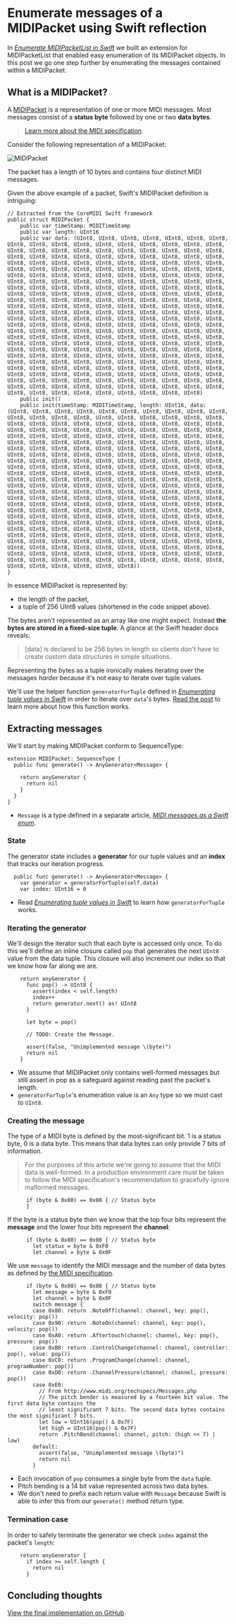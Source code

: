 # Enumerate messages of a MIDIPacket using Swift reflection

In *[Enumerate MIDIPacketList in Swift](http://design.featherless.software/enumerate-midipacketlist-in-swift-part-2/)* we built an extension for MIDIPacketList that enabled easy enumeration of its MIDIPacket objects. In this post we go one step further by enumerating the messages contained within a MIDIPacket.

## What is a MIDIPacket?

A [MIDIPacket] is a representation of one or more MIDI messages. Most messages consist of a **status byte** followed by one or two **data bytes**.

> [Learn more about the MIDI specification](http://www.midi.org/techspecs/midimessages.php).

Consider the following representation of a MIDIPacket:

![MIDIPacket](/content/images/2015/10/midipacket--1-.svg)

The packet has a length of 10 bytes and contains four distinct MIDI messages.

Given the above example of a packet, Swift's MIDIPacket definition is intriguing:

```language-swift
// Extracted from the CoreMIDI Swift framework
public struct MIDIPacket {
    public var timeStamp: MIDITimeStamp
    public var length: UInt16
    public var data: (UInt8, UInt8, UInt8, UInt8, UInt8, UInt8, UInt8, UInt8, UInt8, UInt8, UInt8, UInt8, UInt8, UInt8, UInt8, UInt8, UInt8, UInt8, UInt8, UInt8, UInt8, UInt8, UInt8, UInt8, UInt8, UInt8, UInt8, UInt8, UInt8, UInt8, UInt8, UInt8, UInt8, UInt8, UInt8, UInt8, UInt8, UInt8, UInt8, UInt8, UInt8, UInt8, UInt8, UInt8, UInt8, UInt8, UInt8, UInt8, UInt8, UInt8, UInt8, UInt8, UInt8, UInt8, UInt8, UInt8, UInt8, UInt8, UInt8, UInt8, UInt8, UInt8, UInt8, UInt8, UInt8, UInt8, UInt8, UInt8, UInt8, UInt8, UInt8, UInt8, UInt8, UInt8, UInt8, UInt8, UInt8, UInt8, UInt8, UInt8, UInt8, UInt8, UInt8, UInt8, UInt8, UInt8, UInt8, UInt8, UInt8, UInt8, UInt8, UInt8, UInt8, UInt8, UInt8, UInt8, UInt8, UInt8, UInt8, UInt8, UInt8, UInt8, UInt8, UInt8, UInt8, UInt8, UInt8, UInt8, UInt8, UInt8, UInt8, UInt8, UInt8, UInt8, UInt8, UInt8, UInt8, UInt8, UInt8, UInt8, UInt8, UInt8, UInt8, UInt8, UInt8, UInt8, UInt8, UInt8, UInt8, UInt8, UInt8, UInt8, UInt8, UInt8, UInt8, UInt8, UInt8, UInt8, UInt8, UInt8, UInt8, UInt8, UInt8, UInt8, UInt8, UInt8, UInt8, UInt8, UInt8, UInt8, UInt8, UInt8, UInt8, UInt8, UInt8, UInt8, UInt8, UInt8, UInt8, UInt8, UInt8, UInt8, UInt8, UInt8, UInt8, UInt8, UInt8, UInt8, UInt8, UInt8, UInt8, UInt8, UInt8, UInt8, UInt8, UInt8, UInt8, UInt8, UInt8, UInt8, UInt8, UInt8, UInt8, UInt8, UInt8, UInt8, UInt8, UInt8, UInt8, UInt8, UInt8, UInt8, UInt8, UInt8, UInt8, UInt8, UInt8, UInt8, UInt8, UInt8, UInt8, UInt8, UInt8, UInt8, UInt8, UInt8, UInt8, UInt8, UInt8, UInt8, UInt8, UInt8, UInt8, UInt8, UInt8, UInt8, UInt8, UInt8, UInt8, UInt8, UInt8, UInt8, UInt8, UInt8, UInt8, UInt8, UInt8, UInt8, UInt8, UInt8, UInt8, UInt8, UInt8, UInt8, UInt8, UInt8, UInt8, UInt8, UInt8, UInt8, UInt8, UInt8, UInt8, UInt8, UInt8, UInt8, UInt8, UInt8, UInt8, UInt8, UInt8, UInt8, UInt8, UInt8, UInt8, UInt8)
    public init()
    public init(timeStamp: MIDITimeStamp, length: UInt16, data: (UInt8, UInt8, UInt8, UInt8, UInt8, UInt8, UInt8, UInt8, UInt8, UInt8, UInt8, UInt8, UInt8, UInt8, UInt8, UInt8, UInt8, UInt8, UInt8, UInt8, UInt8, UInt8, UInt8, UInt8, UInt8, UInt8, UInt8, UInt8, UInt8, UInt8, UInt8, UInt8, UInt8, UInt8, UInt8, UInt8, UInt8, UInt8, UInt8, UInt8, UInt8, UInt8, UInt8, UInt8, UInt8, UInt8, UInt8, UInt8, UInt8, UInt8, UInt8, UInt8, UInt8, UInt8, UInt8, UInt8, UInt8, UInt8, UInt8, UInt8, UInt8, UInt8, UInt8, UInt8, UInt8, UInt8, UInt8, UInt8, UInt8, UInt8, UInt8, UInt8, UInt8, UInt8, UInt8, UInt8, UInt8, UInt8, UInt8, UInt8, UInt8, UInt8, UInt8, UInt8, UInt8, UInt8, UInt8, UInt8, UInt8, UInt8, UInt8, UInt8, UInt8, UInt8, UInt8, UInt8, UInt8, UInt8, UInt8, UInt8, UInt8, UInt8, UInt8, UInt8, UInt8, UInt8, UInt8, UInt8, UInt8, UInt8, UInt8, UInt8, UInt8, UInt8, UInt8, UInt8, UInt8, UInt8, UInt8, UInt8, UInt8, UInt8, UInt8, UInt8, UInt8, UInt8, UInt8, UInt8, UInt8, UInt8, UInt8, UInt8, UInt8, UInt8, UInt8, UInt8, UInt8, UInt8, UInt8, UInt8, UInt8, UInt8, UInt8, UInt8, UInt8, UInt8, UInt8, UInt8, UInt8, UInt8, UInt8, UInt8, UInt8, UInt8, UInt8, UInt8, UInt8, UInt8, UInt8, UInt8, UInt8, UInt8, UInt8, UInt8, UInt8, UInt8, UInt8, UInt8, UInt8, UInt8, UInt8, UInt8, UInt8, UInt8, UInt8, UInt8, UInt8, UInt8, UInt8, UInt8, UInt8, UInt8, UInt8, UInt8, UInt8, UInt8, UInt8, UInt8, UInt8, UInt8, UInt8, UInt8, UInt8, UInt8, UInt8, UInt8, UInt8, UInt8, UInt8, UInt8, UInt8, UInt8, UInt8, UInt8, UInt8, UInt8, UInt8, UInt8, UInt8, UInt8, UInt8, UInt8, UInt8, UInt8, UInt8, UInt8, UInt8, UInt8, UInt8, UInt8, UInt8, UInt8, UInt8, UInt8, UInt8, UInt8, UInt8, UInt8, UInt8, UInt8, UInt8, UInt8, UInt8, UInt8, UInt8, UInt8, UInt8, UInt8, UInt8, UInt8, UInt8, UInt8, UInt8, UInt8, UInt8, UInt8, UInt8, UInt8, UInt8, UInt8, UInt8, UInt8, UInt8, UInt8, UInt8, UInt8))
}
```

In essence MIDIPacket is represented by:

- the length of the packet,
- a tuple of 256 UInt8 values (shortened in the code snippet above).

The bytes aren't represented as an array like one might expect. Instead **the bytes are stored in a fixed-size tuple**. A glance at the Swift header docs reveals:

> [data] is declared to be 256 bytes in length so clients don't have to create custom data structures in simple situations.

Representing the bytes as a tuple ironically makes iterating over the messages *harder* because it's not easy to iterate over tuple values.

We'll use the helper function `generatorForTuple` defined in *[Enumerating tuple values in Swift]* in order to iterate over `data`'s bytes. [Read the post](/enumerating-tuple-values-swift/) to learn more about how this function works.

## Extracting messages

We'll start by making MIDIPacket conform to SequenceType:

```language-swift
extension MIDIPacket: SequenceType {
  public func generate() -> AnyGenerator<Message> {

    return anyGenerator {
      return nil
    }
  }
}
```

- `Message` is a type defined in a separate article, *[MIDI messages as a Swift enum]*.

### State

The generator state includes a **generator** for our tuple values and an **index** that tracks our iteration progress.

```language-swift
  public func generate() -> AnyGenerator<Message> {
    var generator = generatorForTuple(self.data)
    var index: UInt16 = 0
```

- Read *[Enumerating tuple values in Swift]* to learn how `generatorForTuple` works.

### Iterating the generator

We'll design the iterator such that each byte is accessed only once. To do this we'll define an inline closure called `pop` that generates the next `UInt8` value from the data tuple. This closure will also increment our index so that we know how far along we are.

```language-swift
    return anyGenerator {
      func pop() -> UInt8 {
        assert(index < self.length)
        index++
        return generator.next() as! UInt8
      }

      let byte = pop()

      // TODO: Create the Message.

      assert(false, "Unimplemented message \(byte)")
      return nil
    }
```

- We assume that MIDIPacket only contains well-formed messages but still assert in pop as a safeguard against reading past the packet's length.
- `generatorForTuple`'s enumeration value is an `Any` type so we must cast to `UInt8`.

### Creating the message

The type of a MIDI byte is defined by the most-significant bit. 1 is a status byte, 0 is a data byte. This means that data bytes can only provide 7 bits of information.

> For the purposes of this article we're going to assume that the MIDI data is well-formed. In a production environment care must be taken to follow the MIDI specification's recommendation to gracefully ignore malformed messages.

```language-swift
      if (byte & 0x80) == 0x80 { // Status byte
      }
```

If the byte is a status byte then we know that the top four bits represent the **message** and the lower four bits represent the **channel**:

```language-swift
      if (byte & 0x80) == 0x80 { // Status byte
        let status = byte & 0xF0
        let channel = byte & 0x0F
```

We use `message` to identify the MIDI message and the number of data bytes as defined by [the MIDI specification](http://www.midi.org/techspecs/midimessages.php).

```language-swift
      if (byte & 0x80) == 0x80 { // Status byte
        let message = byte & 0xF0
        let channel = byte & 0x0F
        switch message {
        case 0x80: return .NoteOff(channel: channel, key: pop(), velocity: pop())
        case 0x90: return .NoteOn(channel: channel, key: pop(), velocity: pop())
        case 0xA0: return .Aftertouch(channel: channel, key: pop(), pressure: pop())
        case 0xB0: return .ControlChange(channel: channel, controller: pop(), value: pop())
        case 0xC0: return .ProgramChange(channel: channel, programNumber: pop())
        case 0xD0: return .ChannelPressure(channel: channel, pressure: pop())
        case 0xE0:
          // From http://www.midi.org/techspecs/Messages.php
          // The pitch bender is measured by a fourteen bit value. The first data byte contains the
          // least significant 7 bits. The second data bytes contains the most significant 7 bits.
          let low = UInt16(pop() & 0x7F)
          let high = UInt16(pop() & 0x7F)
          return .PitchBend(channel: channel, pitch: (high << 7) | low)
        default:
          assert(false, "Unimplemented message \(byte)")
          return nil
        }
```

- Each invocation of `pop` consumes a single byte from the `data` tuple.
- Pitch bending is a 14 bit value represented across two data bytes.
- We don't need to prefix each return value with `Message` because Swift is able to infer this from our `generate()` method return type.

### Termination case

In order to safely terminate the generator we check `index` against the packet's `length`:

```language-swift
    return anyGenerator {
      if index >= self.length {
        return nil
      }
```

## Concluding thoughts

[View the final implementation on GitHub](https://github.com/jverkoey/swift-midi/blob/master/LUMI/CoreMIDI/MIDIPacket%2BSequenceType.swift).



[Mirror]: https://developer.apple.com/library/ios/documentation/Swift/Reference/Swift_Mirror_Structure/index.html
[MIDIPacket]: https://developer.apple.com/library/prerelease/ios/documentation/CoreMidi/Reference/MIDIServices_Reference/index.html#//apple_ref/c/tdef/MIDIPacket
[Enumerating tuple values in Swift]: /enumerating-tuple-values-swift/
[AnyForwardCollection]: http://swiftdoc.org/v2.0/type/AnyForwardCollection/
[MIDI messages as a Swift enum]: /midi-messages-swift-enum/
